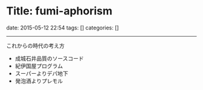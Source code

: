 # Title: fumi-aphorism

date: 2015-05-12 22:54
tags: []
categories: []

---
これからの時代の考え方

* 成城石井品質のソースコード
* 紀伊国屋プログラム
* スーパーよりデパ地下
* 発泡酒よりプレモル

